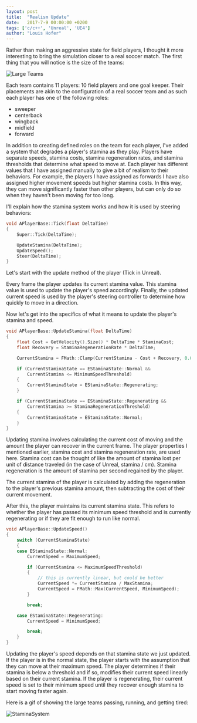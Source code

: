 ```yaml
---
layout: post
title:  "Realism Update"
date:   2017-7-9 00:00:00 +0200
tags: ['c/c++', 'Unreal', 'UE4']
author: "Louis Hofer"
---
```


Rather than making an aggressive state for field players, I thought it more interesting to bring the simulation closer to a real soccer match.
The first thing that you will notice is the size of the teams:

![Large Teams](http://louishofer.com/images/large%20teams.png "Large Teams")

Each team contains 11 players: 10 field players and one goal keeper.
Their placements are akin to the configuration of a real soccer team and as such each player has one of the following roles:

* sweeper
* centerback
* wingback
* midfield
* forward

In addition to creating defined roles on the team for each player, I've added a system that degrades a player's stamina as they play.
Players have separate speeds, stamina costs, stamina regeneration rates, and stamina thresholds that determine what speed to move at.
Each player has different values that I have assigned manually to give a bit of realism to their behaviors.
For example, the players I have assigned as forwards I have also assigned higher movement speeds but higher stamina costs.
In this way, they can move significantly faster than other players, but can only do so when they haven't been moving for too long.

I'll explain how the stamina system works and how it is used by steering behaviors:

```c
void APlayerBase::Tick(float DeltaTime)
{
	Super::Tick(DeltaTime);

	UpdateStamina(DeltaTime);
	UpdateSpeed();
	Steer(DeltaTime);
}
```

Let's start with the update method of the player (Tick in Unreal).

Every frame the player updates its current stamina value.
This stamina value is used to update the player's speed accordingly.
Finally, the updated current speed is used by the player's steering controller to determine how quickly to move in a direction.

Now let's get into the specifics of what it means to update the player's stamina and speed.

```c
void APlayerBase::UpdateStamina(float DeltaTime)
{
	float Cost = GetVelocity().Size() * DeltaTime * StaminaCost;
	float Recovery = StaminaRegenerationRate * DeltaTime;

	CurrentStamina = FMath::Clamp(CurrentStamina - Cost + Recovery, 0.0f, MaxStamina);

	if (CurrentStaminaState == EStaminaState::Normal &&
		CurrentStamina <= MinimumSpeedThreshold)
	{
		CurrentStaminaState = EStaminaState::Regenerating;
	}

	if (CurrentStaminaState == EStaminaState::Regenerating &&
		CurrentStamina >= StaminaRegenerationThreshold)
	{
		CurrentStaminaState = EStaminaState::Normal;
	}
}
```

Updating stamina involves calculating the current cost of moving and the amount the player can recover in the current frame.
The player properties I mentioned earlier, stamina cost and stamina regeneration rate, are used here.
Stamina cost can be thought of like the amount of stamina lost per unit of distance traveled (in the case of Unreal, stamina / cm).
Stamina regeneration is the amount of stamina per second regained by the player.

The current stamina of the player is calculated by adding the regeneration to the player's previous stamina amount, then subtracting the cost of their current movement.

After this, the player maintains its current stamina state.
This refers to whether the player has passed its minimum speed threshold and is currently regenerating or if they are fit enough to run like normal.

```c
void APlayerBase::UpdateSpeed()
{
	switch (CurrentStaminaState)
	{
	case EStaminaState::Normal:
		CurrentSpeed = MaximumSpeed;

		if (CurrentStamina <= MaximumSpeedThreshold)
		{
			// this is currently linear, but could be better
			CurrentSpeed *= CurrentStamina / MaxStamina;
			CurrentSpeed = FMath::Max(CurrentSpeed, MinimumSpeed);
		}

		break;

	case EStaminaState::Regenerating:
		CurrentSpeed = MinimumSpeed;

		break;
	}
}
```

Updating the player's speed depends on that stamina state we just updated.
If the player is in the normal state, the player starts with the assumption that they can move at their maximum speed.
The player determines if their stamina is below a threshold and if so, modifies their current speed linearly based on their current stamina.
If the player is regenerating, their current speed is set to their minimum speed until they recover enough stamina to start moving faster again.

Here is a gif of showing the large teams passing, running, and getting tired:

![StaminaSystem](http://louishofer.com/gifs/StaminaSystem.gif "StaminaSystem")
